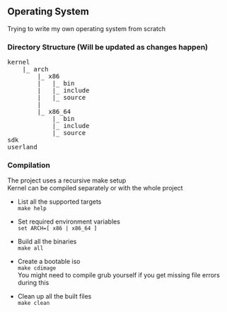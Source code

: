 ## Operating System

Trying to write my own operating system from scratch

### Directory Structure (Will be updated as changes happen)
<pre>
kernel
    |_ arch
        |_ x86
        |   |_ bin
        |   |_ include
        |   |_ source
        |
        |_ x86_64
            |_ bin  
            |_ include
            |_ source
sdk
userland
</pre>

### Compilation
The project uses a recursive make setup  
Kernel can be compiled separately or with the whole project

+ List all the supported targets  
`make help`

+ Set required environment variables  
`set ARCH=[ x86 | x86_64 ]`

+ Build all the binaries  
`make all`

+ Create a bootable iso  
`make cdimage`  
You might need to compile grub yourself if you get missing file errors during this  

+ Clean up all the built files  
`make clean`